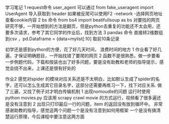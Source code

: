 学习笔记
1 request命令
  user_agent 可以通过 from fake_useragent import UserAgent 导入获取到 header
  如果被反爬可以使用F2 -network -选择网页地址 查看cookie内容
2 bs 命令 from bs4 import beatifullsoup as bs
  对要找的网页研究不够，一开始想到的方法是翻页，但是python去重复的功能还不太会用，还要多次请求，参考了其它同学的作业后，找到方法
3 pandas 命令
  直接转2维数组到csv ，pd.Dataframe = {data=mylist[:10] 取前10条记录

初学还是感到python的方便，花了好几天时间，
 浪费时间的地方
 1 作业看了好几遍，才保证明确题目，一开始找错了要爬的网页
 2 函数不是很熟悉，做一步要看一步例题代码，下载和按装也出了好多问题，要是没有助教和老师的指导提示，感觉会绕不出来，上课还是很有好处的


 作业2 感觉对spider 的模块对应关系还是不太明白，比如默认生成了spider的名字，还可以怎么生成其它目录名字，这部分还需要再练习一下，找下对应关系.
 做了三遍，又找了例子对才明白传输机制
 1 出现nomoudle的问题 运行时使用python movies.py 应该用 scrapy crawl movie 的方式运行，视频看了很多遍还是没有注意到
 2 出现只打印最后一行的问题，item 的返回没有放到循环中。
 非常感谢助教的指导，感觉这两个问题一个是没有注意到如何用框架 一个是没有搞清楚运行原理，今后课程中要注意这两方面

  
